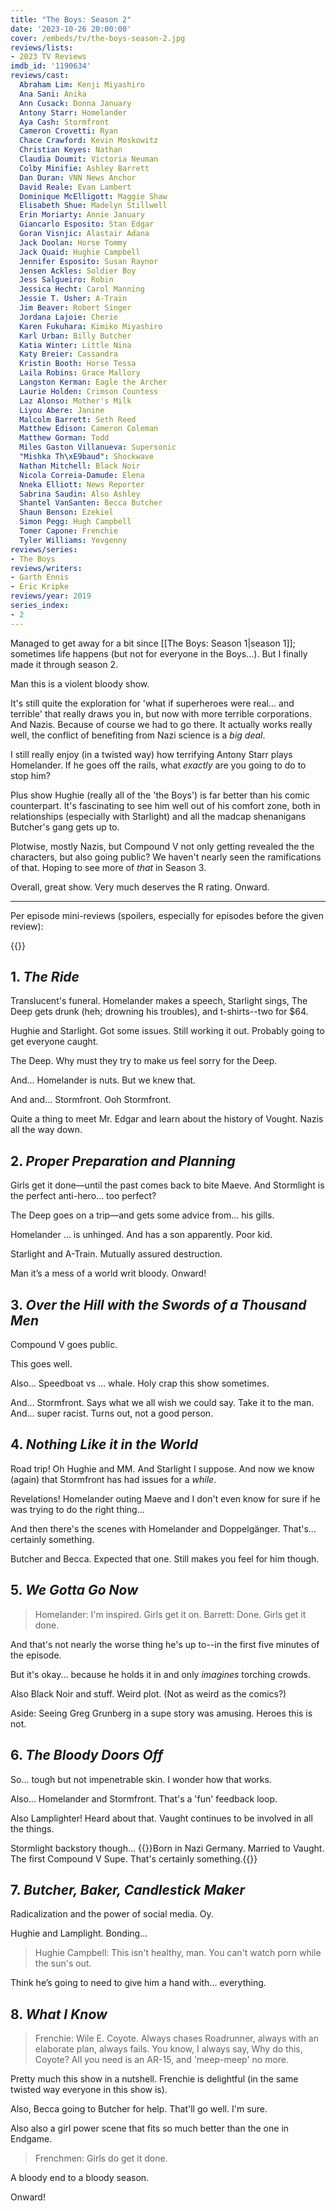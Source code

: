```yaml
---
title: "The Boys: Season 2"
date: '2023-10-26 20:00:00'
cover: /embeds/tv/the-boys-season-2.jpg
reviews/lists:
- 2023 TV Reviews
imdb_id: '1190634'
reviews/cast:
  Abraham Lim: Kenji Miyashiro
  Ana Sani: Anika
  Ann Cusack: Donna January
  Antony Starr: Homelander
  Aya Cash: Stormfront
  Cameron Crovetti: Ryan
  Chace Crawford: Kevin Moskowitz
  Christian Keyes: Nathan
  Claudia Doumit: Victoria Neuman
  Colby Minifie: Ashley Barrett
  Dan Duran: VNN News Anchor
  David Reale: Evan Lambert
  Dominique McElligott: Maggie Shaw
  Elisabeth Shue: Madelyn Stillwell
  Erin Moriarty: Annie January
  Giancarlo Esposito: Stan Edgar
  Goran Visnjic: Alastair Adana
  Jack Doolan: Horse Tommy
  Jack Quaid: Hughie Campbell
  Jennifer Esposito: Susan Raynor
  Jensen Ackles: Soldier Boy
  Jess Salgueiro: Robin
  Jessica Hecht: Carol Manning
  Jessie T. Usher: A-Train
  Jim Beaver: Robert Singer
  Jordana Lajoie: Cherie
  Karen Fukuhara: Kimiko Miyashiro
  Karl Urban: Billy Butcher
  Katia Winter: Little Nina
  Katy Breier: Cassandra
  Kristin Booth: Horse Tessa
  Laila Robins: Grace Mallory
  Langston Kerman: Eagle the Archer
  Laurie Holden: Crimson Countess
  Laz Alonso: Mother's Milk
  Liyou Abere: Janine
  Malcolm Barrett: Seth Reed
  Matthew Edison: Cameron Coleman
  Matthew Gorman: Todd
  Miles Gaston Villanueva: Supersonic
  "Mishka Th\xE9baud": Shockwave
  Nathan Mitchell: Black Noir
  Nicola Correia-Damude: Elena
  Nneka Elliott: News Reporter
  Sabrina Saudin: Also Ashley
  Shantel VanSanten: Becca Butcher
  Shaun Benson: Ezekiel
  Simon Pegg: Hugh Campbell
  Tomer Capone: Frenchie
  Tyler Williams: Yevgenny
reviews/series:
- The Boys
reviews/writers:
- Garth Ennis
- Eric Kripke
reviews/year: 2019
series_index:
- 2
---
```

Managed to get away for a bit since [[The Boys: Season 1|season 1]]; sometimes life happens (but not for everyone in the Boys...). But I finally made it through season 2. 

Man this is a violent bloody show. 

It's still quite the exploration for 'what if superheroes were real... and terrible' that really draws you in, but now with more terrible corporations. And Nazis. Because of course we had to go there. It actually works really well, the conflict of benefiting from Nazi science is a *big deal*. 

I still really enjoy (in a twisted way) how terrifying Antony Starr plays Homelander. If he goes off the rails, what *exactly* are you going to do to stop him? 

Plus show Hughie (really all of the 'the Boys') is far better than his comic counterpart. It's fascinating to see him well out of his comfort zone, both in relationships (especially with Starlight) and all the madcap shenanigans Butcher's gang gets up to. 

Plotwise, mostly Nazis, but Compound V not only getting revealed the the characters, but also going public? We haven't nearly seen the ramifications of that. Hoping to see more of *that* in Season 3. 

Overall, great show. Very much deserves the R rating. Onward. 

<!--more-->

- - - - -

Per episode mini-reviews (spoilers, especially for episodes before the given review):

{{<toc>}}

## 1. *The Ride*

Translucent's funeral. Homelander makes a speech, Starlight sings, The Deep gets drunk (heh; drowning his troubles), and t-shirts--two for $64. 

Hughie and Starlight. Got some issues. Still working it out. Probably going to get everyone caught. 

The Deep. Why must they try to make us feel sorry for the Deep. 

And... Homelander is nuts. But we knew that. 

And and... Stormfront. Ooh Stormfront. 

Quite a thing to meet Mr. Edgar and learn about the history of Vought. Nazis all the way down. 

## 2. *Proper Preparation and Planning*

Girls get it done—until the past comes back to bite Maeve. And Stormlight is the perfect anti-hero… too perfect?

The Deep goes on a trip—and gets some advice from… his gills.  

Homelander ... is unhinged. And has a son apparently. Poor kid. 

Starlight and A-Train. Mutually assured destruction. 

Man it’s a mess of a world writ bloody. Onward!

## 3. *Over the Hill with the Swords of a Thousand Men*

Compound V goes public. 

This goes well. 

Also… Speedboat vs … whale. Holy crap this show sometimes. 

And... Stormfront. Says what we all wish we could say. Take it to the man. And... super racist. Turns out, not a good person. 

## 4. *Nothing Like it in the World*

Road trip! Oh Hughie and MM. And Starlight I suppose. And now we know (again) that Stormfront has had issues for a *while*. 

Revelations! Homelander outing Maeve and I don't even know for sure if he was trying to do the right thing...

And then there's the scenes with Homelander and Doppelgänger. That's... certainly something. 

Butcher and Becca. Expected that one. Still makes you feel for him though. 

## 5. *We Gotta Go Now*

> Homelander: I'm inspired. Girls get it on. 
> Barrett: Done. Girls get it done. 

And that's not nearly the worse thing he's up to--in the first five minutes of the episode. 

But it's okay... because he holds it in and only *imagines* torching crowds. 

Also Black Noir and stuff. Weird plot. (Not as weird as the comics?)

Aside: Seeing Greg Grunberg in a supe story was amusing. Heroes this is not. 

## 6. *The Bloody Doors Off*

So... tough but not impenetrable skin. I wonder how that works. 

Also... Homelander and Stormfront. That's a 'fun' feedback loop. 

Also Lamplighter! Heard about that. Vaught continues to be involved in all the things. 

Stormlight backstory though... {{<spoiler>}}Born in Nazi Germany. Married to Vaught. The first Compound V Supe. That's certainly something.{{</spoiler>}}

## 7. *Butcher, Baker, Candlestick Maker*

Radicalization and the power of social media. Oy. 

Hughie and Lamplight. Bonding...

> Hughie Campbell: This isn't healthy, man. You can't watch porn while the sun's out.

Think he’s going to need to give him a hand with… everything. 

## 8. *What I Know*

> Frenchie: Wile E. Coyote. Always chases Roadrunner, always with an elaborate plan, always fails. You know, I always say, Why do this, Coyote? All you need is an AR-15, and 'meep-meep' no more.

Pretty much this show in a nutshell. Frenchie is delightful (in the same twisted way everyone in this show is). 

Also, Becca going to Butcher for help. That'll go well. I'm sure. 

Also also a girl power scene that fits so much better than the one in Endgame. 

> Frenchmen: Girls do get it done. 

A bloody end to a bloody season. 

Onward!
